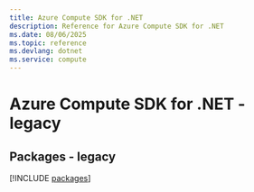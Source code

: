 ```yaml
---
title: Azure Compute SDK for .NET
description: Reference for Azure Compute SDK for .NET
ms.date: 08/06/2025
ms.topic: reference
ms.devlang: dotnet
ms.service: compute
---
```

# Azure Compute SDK for .NET - legacy
## Packages - legacy
[!INCLUDE [packages](compute-index.md)]